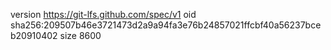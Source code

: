 version https://git-lfs.github.com/spec/v1
oid sha256:209507b46e3721473d2a9a94fa3e76b24857021ffcbf40a56237bceb20910402
size 8600

